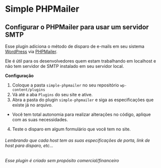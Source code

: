 # Simple PHPMailer

## Configurar o PHPMailer para usar um servidor SMTP

Esse plugin adiciona o método de disparo de e-mails em seu sistema [WordPress](http://wordpress.org/) via [PHPMailer](https://github.com/PHPMailer/PHPMailer).

Ele é útil para os desenvolvedores quem estam trabalhando em localhost e não tem servidor de SMTP instalado em seu servidor local.

**Configuração**

1. Coloque a pasta `simple-phpmailer` no seu repositório `wp-content/plugins`
2. Vá até a aba `Plugins` do seu site e ative.
3. Abra a pasta do plugin `simple-phpmailer` e siga as especificações que existe já no arquivo.
  * Você tem total autonomia para realizar alterações no código, aplique com as suas necessidades.
4. Teste o disparo em algum formulário que você tem no site.

###### Lembrando que cada host tem as suas especificações de porta, link de host para disparo, etc...

*Esse plugin é criado sem propósito comercial/financeiro*